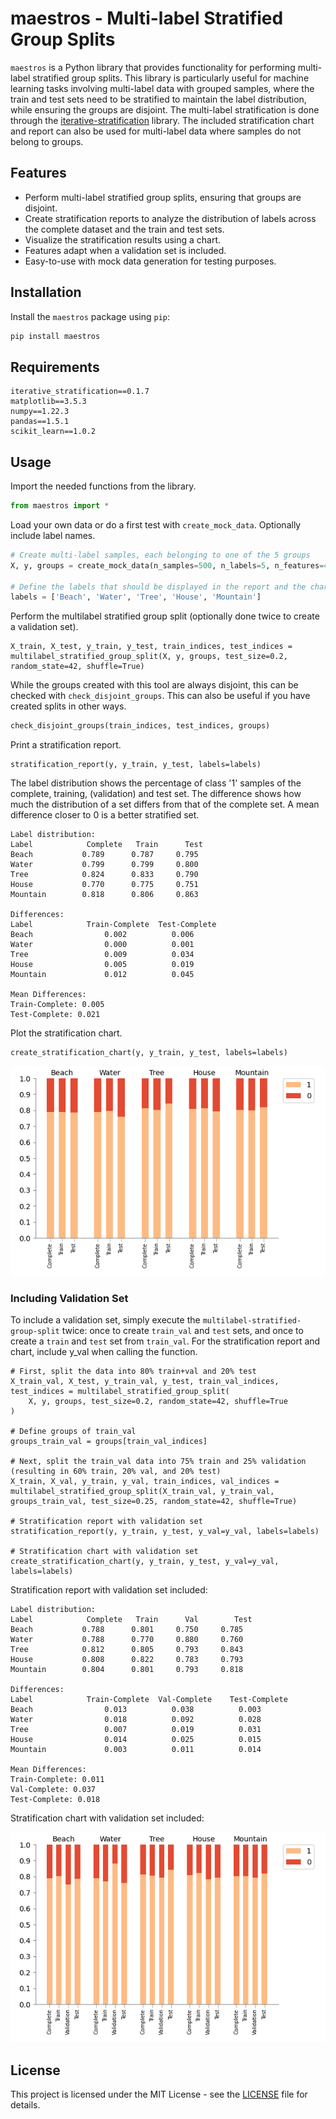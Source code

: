 # maestros - Multi-label Stratified Group Splits

`maestros` is a Python library that provides functionality for performing multi-label stratified group splits. This library is particularly useful for machine learning tasks involving multi-label data with grouped samples, where the train and test sets need to be stratified to maintain the label distribution, while ensuring the groups are disjoint. The multi-label stratification is done through the [iterative-stratification](https://github.com/trent-b/iterative-stratification) library. The included stratification chart and report can also be used for multi-label data where samples do not belong to groups.

## Features

- Perform multi-label stratified group splits, ensuring that groups are disjoint.
- Create stratification reports to analyze the distribution of labels across the complete dataset and the train and test sets.
- Visualize the stratification results using a chart.
- Features adapt when a validation set is included.
- Easy-to-use with mock data generation for testing purposes.

## Installation

Install the `maestros` package using `pip`:

```python
pip install maestros
```

## Requirements

```
iterative_stratification==0.1.7
matplotlib==3.5.3
numpy==1.22.3
pandas==1.5.1
scikit_learn==1.0.2
```

## Usage

Import the needed functions from the library.

```python
from maestros import *
```

Load your own data or do a first test with `create_mock_data`. Optionally include label names.

```python
# Create multi-label samples, each belonging to one of the 5 groups
X, y, groups = create_mock_data(n_samples=500, n_labels=5, n_features=4, n_groups=5, seed=42)

# Define the labels that should be displayed in the report and the chart
labels = ['Beach', 'Water', 'Tree', 'House', 'Mountain']
```

Perform the multilabel stratified group split (optionally done twice to create a validation set).

```
X_train, X_test, y_train, y_test, train_indices, test_indices = multilabel_stratified_group_split(X, y, groups, test_size=0.2, random_state=42, shuffle=True)
```

While the groups created with this tool are always disjoint, this can be checked with `check_disjoint_groups`. This can also be useful if you have created splits in other ways.

```python
check_disjoint_groups(train_indices, test_indices, groups)
```

Print a stratification report.

```
stratification_report(y, y_train, y_test, labels=labels)
```

The label distribution shows the percentage of class '1' samples of the complete, training, (validation) and test set. The difference shows how much the distribution of a set differs from that of the complete set. A mean difference closer to 0 is a better stratified set.

```
Label distribution:
Label            Complete   Train      Test  
Beach           0.789      0.787     0.795
Water           0.799      0.799     0.800
Tree            0.824      0.833     0.790
House           0.770      0.775     0.751
Mountain        0.818      0.806     0.863

Differences:
Label            Train-Complete  Test-Complete  
Beach                0.002          0.006
Water                0.000          0.001
Tree                 0.009          0.034
House                0.005          0.019
Mountain             0.012          0.045

Mean Differences:
Train-Complete: 0.005
Test-Complete: 0.021
```

Plot the stratification chart.

```
create_stratification_chart(y, y_train, y_test, labels=labels)
```

![Stratification Chart](img/stratification_chart.png)

### Including Validation Set

To include a validation set, simply execute the `multilabel-stratified-group-split` twice: once to create `train_val` and `test` sets, and once to create a `train`  and `test`  set from `train_val`. For the stratification report and chart, include y_val when calling the function.

```
# First, split the data into 80% train+val and 20% test
X_train_val, X_test, y_train_val, y_test, train_val_indices, test_indices = multilabel_stratified_group_split(
    X, y, groups, test_size=0.2, random_state=42, shuffle=True
)

# Define groups of train_val
groups_train_val = groups[train_val_indices]

# Next, split the train_val data into 75% train and 25% validation (resulting in 60% train, 20% val, and 20% test)
X_train, X_val, y_train, y_val, train_indices, val_indices = multilabel_stratified_group_split(X_train_val, y_train_val, groups_train_val, test_size=0.25, random_state=42, shuffle=True)

# Stratification report with validation set
stratification_report(y, y_train, y_test, y_val=y_val, labels=labels)

# Stratification chart with validation set
create_stratification_chart(y, y_train, y_test, y_val=y_val, labels=labels)
```

Stratification report with validation set included:

```
Label distribution:
Label            Complete   Train      Val        Test    
Beach           0.788      0.801     0.750     0.785
Water           0.788      0.770     0.880     0.760
Tree            0.812      0.805     0.793     0.843
House           0.808      0.822     0.783     0.793
Mountain        0.804      0.801     0.793     0.818

Differences:
Label            Train-Complete  Val-Complete    Test-Complete  
Beach                0.013          0.038          0.003
Water                0.018          0.092          0.028
Tree                 0.007          0.019          0.031
House                0.014          0.025          0.015
Mountain             0.003          0.011          0.014

Mean Differences:
Train-Complete: 0.011
Val-Complete: 0.037
Test-Complete: 0.018
```

Stratification chart with validation set included:

![Stratification Chart](img/stratification_chart_with_val.png)

## License

This project is licensed under the MIT License - see the [LICENSE](LICENSE) file for details.
